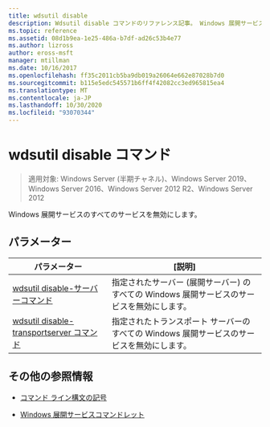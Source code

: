 ```yaml
---
title: wdsutil disable
description: Wdsutil disable コマンドのリファレンス記事。 Windows 展開サービスのすべてのサービスを無効にします。
ms.topic: reference
ms.assetid: 08d1b9ea-1e25-486a-b7df-ad26c53b4e77
ms.author: lizross
author: eross-msft
manager: mtillman
ms.date: 10/16/2017
ms.openlocfilehash: ff35c2011cb5ba9db019a26064e662e87028b7d0
ms.sourcegitcommit: b115e5edc545571b6ff4f42082cc3ed965815ea4
ms.translationtype: MT
ms.contentlocale: ja-JP
ms.lasthandoff: 10/30/2020
ms.locfileid: "93070344"
---
```

# <a name="wdsutil-disable-commands"></a>wdsutil disable コマンド

> 適用対象: Windows Server (半期チャネル)、Windows Server 2019、Windows Server 2016、Windows Server 2012 R2、Windows Server 2012

Windows 展開サービスのすべてのサービスを無効にします。

## <a name="parameters"></a>パラメーター

| パラメーター | [説明] |
|--|--|
| [wdsutil disable-サーバーコマンド](wdsutil-disable-server.md) | 指定されたサーバー (展開サーバー) のすべての Windows 展開サービスのサービスを無効にします。 |
| [wdsutil disable-transportserver コマンド](wdsutil-disable-transportserver.md) | 指定されたトランスポート サーバーのすべての Windows 展開サービスのサービスを無効にします。 |

## <a name="additional-references"></a>その他の参照情報

- [コマンド ライン構文の記号](command-line-syntax-key.md)

- [Windows 展開サービスコマンドレット](/powershell/module/wds)
